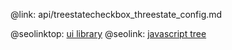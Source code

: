 @link: api/treestatecheckbox_threestate_config.md

@seolinktop: [ui library](https://webix.com)
@seolink: [javascript tree](https://webix.com/widget/tree/)